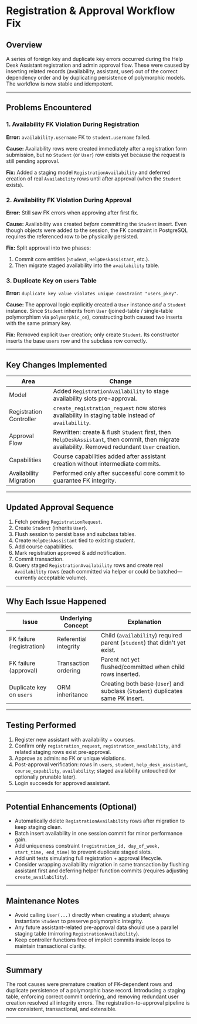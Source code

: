 # Registration & Approval Workflow Fix

## Overview
A series of foreign key and duplicate key errors occurred during the Help Desk Assistant registration and admin approval flow. These were caused by inserting related records (availability, assistant, user) out of the correct dependency order and by duplicating persistence of polymorphic models. The workflow is now stable and idempotent.

---
## Problems Encountered

### 1. Availability FK Violation During Registration
**Error:** `availability.username` FK to `student.username` failed.

**Cause:** Availability rows were created immediately after a registration form submission, but no `Student` (or `User`) row exists yet because the request is still pending approval.

**Fix:** Added a staging model `RegistrationAvailability` and deferred creation of real `Availability` rows until after approval (when the `Student` exists).

### 2. Availability FK Violation During Approval
**Error:** Still saw FK errors when approving after first fix.

**Cause:** Availability was created *before* committing the `Student` insert. Even though objects were added to the session, the FK constraint in PostgreSQL requires the referenced row to be physically persisted.

**Fix:** Split approval into two phases:
1. Commit core entities (`Student`, `HelpDeskAssistant`, etc.).
2. Then migrate staged availability into the `availability` table.

### 3. Duplicate Key on `users` Table
**Error:** `duplicate key value violates unique constraint "users_pkey"`.

**Cause:** The approval logic explicitly created a `User` instance *and* a `Student` instance. Since `Student` inherits from `User` (joined-table / single-table polymorphism via `polymorphic_on`), constructing both caused two inserts with the same primary key.

**Fix:** Removed explicit `User` creation; only create `Student`. Its constructor inserts the base `users` row and the subclass row correctly.

---
## Key Changes Implemented
| Area | Change |
|------|--------|
| Model | Added `RegistrationAvailability` to stage availability slots pre-approval. |
| Registration Controller | `create_registration_request` now stores availability in staging table instead of `availability`. |
| Approval Flow | Rewritten: create & flush `Student` first, then `HelpDeskAssistant`, then commit, then migrate availability. Removed redundant `User` creation. |
| Capabilities | Course capabilities added after assistant creation without intermediate commits. |
| Availability Migration | Performed only after successful core commit to guarantee FK integrity. |

---
## Updated Approval Sequence
1. Fetch pending `RegistrationRequest`.
2. Create `Student` (inherits `User`).
3. Flush session to persist base and subclass tables.
4. Create `HelpDeskAssistant` tied to existing student.
5. Add course capabilities.
6. Mark registration approved & add notification.
7. Commit transaction.
8. Query staged `RegistrationAvailability` rows and create real `Availability` rows (each committed via helper or could be batched—currently acceptable volume).

---
## Why Each Issue Happened
| Issue | Underlying Concept | Explanation |
|-------|--------------------|-------------|
| FK failure (registration) | Referential integrity | Child (`availability`) required parent (`student`) that didn't yet exist. |
| FK failure (approval) | Transaction ordering | Parent not yet flushed/committed when child rows inserted. |
| Duplicate key on `users` | ORM inheritance | Creating both base (`User`) and subclass (`Student`) duplicates same PK insert. |

---
## Testing Performed
1. Register new assistant with availability + courses.
2. Confirm only `registration_request`, `registration_availability`, and related staging rows exist pre-approval.
3. Approve as admin: no FK or unique violations.
4. Post-approval verification: rows in `users`, `student`, `help_desk_assistant`, `course_capability`, `availability`; staged availability untouched (or optionally prunable later).
5. Login succeeds for approved assistant.

---
## Potential Enhancements (Optional)
- Automatically delete `RegistrationAvailability` rows after migration to keep staging clean.
- Batch insert availability in one session commit for minor performance gain.
- Add uniqueness constraint `(registration_id, day_of_week, start_time, end_time)` to prevent duplicate staged slots.
- Add unit tests simulating full registration + approval lifecycle.
- Consider wrapping availability migration in same transaction by flushing assistant first and deferring helper function commits (requires adjusting `create_availability`).

---
## Maintenance Notes
- Avoid calling `User(...)` directly when creating a student; always instantiate `Student` to preserve polymorphic integrity.
- Any future assistant-related pre-approval data should use a parallel staging table (mirroring `RegistrationAvailability`).
- Keep controller functions free of implicit commits inside loops to maintain transactional clarity.

---
## Summary
The root causes were premature creation of FK-dependent rows and duplicate persistence of a polymorphic base record. Introducing a staging table, enforcing correct commit ordering, and removing redundant user creation resolved all integrity errors. The registration-to-approval pipeline is now consistent, transactional, and extensible.

---
